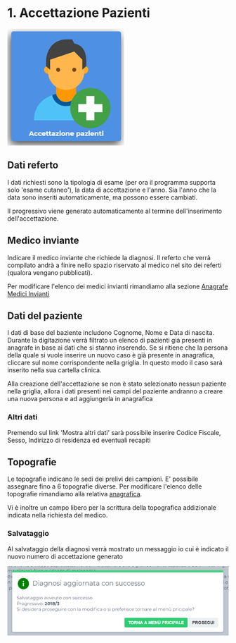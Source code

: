 # 1. Accettazione Pazienti

![](.gitbook/assets/image.png)

## Dati referto

I dati richiesti sono la tipologia di esame \(per ora il programma supporta solo 'esame cutaneo'\), la data di accettazione e l'anno. Sia l'anno che la data sono inseriti automaticamente, ma possono essere cambiati.

Il progressivo viene generato automaticamente al termine dell'inserimento dell'accettazione.

## Medico inviante

Indicare il medico inviante che richiede la diagnosi. Il referto che verrà compilato andrà a finire nello spazio riservato al medico nel sito dei referti \(qualora vengano pubblicati\).

 Per modificare l'elenco dei medici invianti rimandiamo alla sezione [Anagrafe Medici Invianti](anagrafi/anagrafe-medici-invianti.md)

## Dati del paziente

I dati di base del baziente includono Cognome, Nome e Data di nascita. Durante la digitazione verrà filtrato un elenco di pazienti già presenti in anagrafe in base ai dati che si stanno inserendo. Se si ritiene che la persona della quale si vuole inserire un nuovo caso è già presente in anagrafica, cliccare sul nome corrispondente nella griglia. In questo modo il caso sarà inserito nella sua cartella clinica.

Alla creazione dell'accettazione se non è stato selezionato nessun paziente nella griglia, allora i dati presenti nei campi del paziente andranno a creare una nuova persona e ad aggiungerla in anagrafica

### Altri dati

Premendo sul link 'Mostra altri dati' sarà possibile inserire Codice Fiscale, Sesso, Indirizzo di residenza ed eventuali recapiti

## Topografie

Le topografie indicano le sedi dei prelivi dei campioni. E' possibile assegnare fino a 6 topografie diverse. Per modificare l'elenco delle topografie rimandiamo alla relativa [anagrafica](anagrafi/topografie.md).

Vi è inoltre un campo libero per la scrittura della topografica addizionale indicata nella richiesta del medico.

### Salvataggio

Al salvataggio della diagnosi verrà mostrato un messaggio io cui è indicato il nuovo numero di accettazione generato

![Nuovo prograssivo generato assieme al messaggio di corretto inserimento della diagnosi](.gitbook/assets/image%20%2811%29.png)


